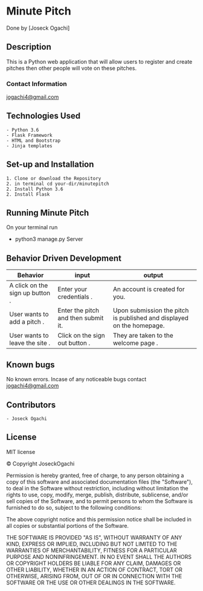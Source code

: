 # Minute Pitch

Done by [Joseck Ogachi]

## Description

This is a Python web application that will allow users to register and create pitches then other people will vote on these pitches.

### Contact Information

[jogachi4@gmail.com](gmail.com)

## Technologies Used

    - Python 3.6
    - Flask Framework
    - HTML and Bootstrap
    - Jinja templates

## Set-up and Installation

    1. Clone or download the Repository
    2. in terminal cd your-dir/minutepitch
    2. Install Python 3.6
    2. Install Flask

## Running Minute Pitch
On your terminal run
- python3 manage.py Server


## Behavior Driven Development

|Behavior|input|output|
|--------|-----|------|
|A click on the sign up button .| Enter your credentials . | An account is created for you.|
|User wants to add a pitch .| Enter the pitch and then submit it.| Upon submission the pitch is published and displayed on the homepage.|
| User wants to leave the site .| Click on the sign out button .|They are taken to the welcome page .|

## Known bugs

No known errors. Incase of any noticeable bugs contact [jogachi4@gmail.com](gmail.com)

## Contributors

    - Joseck Ogachi

## License

MIT license

&copy; Copyright JoseckOgachi

Permission is hereby granted, free of charge, to any person obtaining a copy
of this software and associated documentation files (the "Software"), to deal
in the Software without restriction, including without limitation the rights
to use, copy, modify, merge, publish, distribute, sublicense, and/or sell
copies of the Software, and to permit persons to whom the Software is
furnished to do so, subject to the following conditions:

The above copyright notice and this permission notice shall be included in all
copies or substantial portions of the Software.

THE SOFTWARE IS PROVIDED "AS IS", WITHOUT WARRANTY OF ANY KIND, EXPRESS OR
IMPLIED, INCLUDING BUT NOT LIMITED TO THE WARRANTIES OF MERCHANTABILITY,
FITNESS FOR A PARTICULAR PURPOSE AND NONINFRINGEMENT. IN NO EVENT SHALL THE
AUTHORS OR COPYRIGHT HOLDERS BE LIABLE FOR ANY CLAIM, DAMAGES OR OTHER
LIABILITY, WHETHER IN AN ACTION OF CONTRACT, TORT OR OTHERWISE, ARISING FROM,
OUT OF OR IN CONNECTION WITH THE SOFTWARE OR THE USE OR OTHER DEALINGS IN THE
SOFTWARE.
